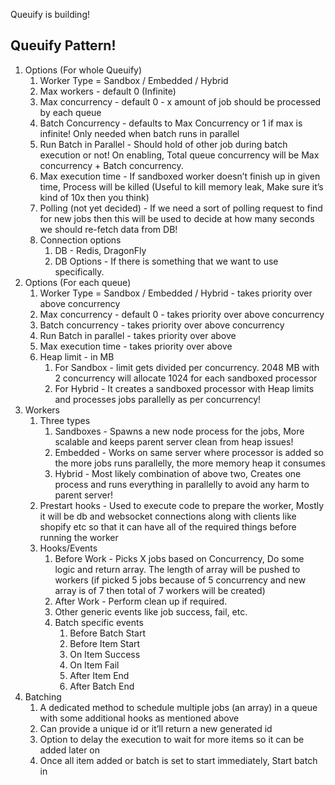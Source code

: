 Queuify is building!

## Queuify Pattern!

1. Options (For whole Queuify)
   1. Worker Type = Sandbox / Embedded / Hybrid
   2. Max workers - default 0 (Infinite)
   3. Max concurrency - default 0 - x amount of job should be processed by each queue
   4. Batch Concurrency - defaults to Max Concurrency or 1 if max is infinite! Only needed when batch runs in parallel
   5. Run Batch in Parallel - Should hold of other job during batch execution or not! On enabling, Total queue concurrency will be Max concurrency + Batch concurrency.
   6. Max execution time - If sandboxed worker doesn’t finish up in given time, Process will be killed (Useful to kill memory leak, Make sure it’s kind of 10x then you think)
   7. Polling (not yet decided) - If we need a sort of polling request to find for new jobs then this will be used to decide at how many seconds we should re-fetch data from DB!
   8. Connection options
      1. DB - Redis, DragonFly
      2. DB Options - If there is something that we want to use specifically.
2. Options (For each queue)
   1. Worker Type = Sandbox / Embedded / Hybrid - takes priority over above concurrency
   2. Max concurrency - default 0 - takes priority over above concurrency
   3. Batch concurrency - takes priority over above concurrency
   4. Run Batch in parallel - takes priority over above
   5. Max execution time - takes priority over above
   6. Heap limit - in MB
      1. For Sandbox - limit gets divided per concurrency. 2048 MB with 2 concurrency will allocate 1024 for each sandboxed processor
      2. For Hybrid - It creates a sandboxed processor with Heap limits and processes jobs parallelly as per concurrency!
3. Workers
   1. Three types
      1. Sandboxes - Spawns a new node process for the jobs, More scalable and keeps parent server clean from heap issues!
      2. Embedded - Works on same server where processor is added so the more jobs runs parallelly, the more memory heap it consumes
      3. Hybrid - Most likely combination of above two, Creates one process and runs everything in parallelly to avoid any harm to parent server!
   2. Prestart hooks - Used to execute code to prepare the worker, Mostly it will be db and websocket connections along with clients like shopify etc so that it can have all of the required things before running the worker
   3. Hooks/Events
      1. Before Work - Picks X jobs based on Concurrency, Do some logic and return array. The length of array will be pushed to workers (if picked 5 jobs because of 5 concurrency and new array is of 7 then total of 7 workers will be created)
      2. After Work - Perform clean up if required.
      3. Other generic events like job success, fail, etc.
      4. Batch specific events
         1. Before Batch Start
         2. Before Item Start
         3. On Item Success
         4. On Item Fail
         5. After Item End
         6. After Batch End
4. Batching
   1. A dedicated method to schedule multiple jobs (an array) in a queue with some additional hooks as mentioned above
   2. Can provide a unique id or it’ll return a new generated id
   3. Option to delay the execution to wait for more items so it can be added later on
   4. Once all item added or batch is set to start immediately, Start batch in
